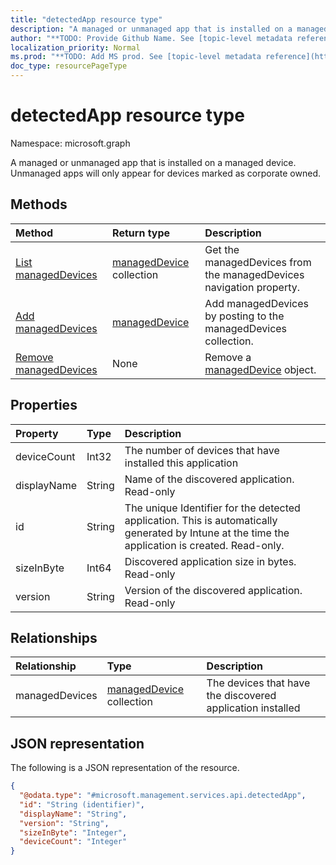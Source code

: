 ```yaml
---
title: "detectedApp resource type"
description: "A managed or unmanaged app that is installed on a managed device. Unmanaged apps will only appear for devices marked as corporate owned."
author: "**TODO: Provide Github Name. See [topic-level metadata reference](https://msgo.azurewebsites.net/add/document/guidelines/metadata.html#topic-level-metadata)**"
localization_priority: Normal
ms.prod: "**TODO: Add MS prod. See [topic-level metadata reference](https://msgo.azurewebsites.net/add/document/guidelines/metadata.html#topic-level-metadata)**"
doc_type: resourcePageType
---
```


# detectedApp resource type


Namespace: microsoft.graph

A managed or unmanaged app that is installed on a managed device. Unmanaged apps will only appear for devices marked as corporate owned.

## Methods
|Method|Return type|Description|
|:---|:---|:---|
|[List managedDevices](../api/detectedapp-list-manageddevices.md)|[managedDevice](../resources/manageddevice.md) collection|Get the managedDevices from the managedDevices navigation property.|
|[Add managedDevices](../api/detectedapp-post-manageddevices.md)|[managedDevice](../resources/manageddevice.md)|Add managedDevices by posting to the managedDevices collection.|
|[Remove managedDevices](../api/detectedapp-delete-manageddevices.md)|None|Remove a [managedDevice](../resources/manageddevice.md) object.|

## Properties
|Property|Type|Description|
|:---|:---|:---|
|deviceCount|Int32|The number of devices that have installed this application|
|displayName|String|Name of the discovered application. Read-only|
|id|String|The unique Identifier for the detected application. This is automatically generated by Intune at the time the application is created. Read-only.|
|sizeInByte|Int64|Discovered application size in bytes. Read-only|
|version|String|Version of the discovered application. Read-only|

## Relationships
|Relationship|Type|Description|
|:---|:---|:---|
|managedDevices|[managedDevice](../resources/manageddevice.md) collection|The devices that have the discovered application installed|

## JSON representation
The following is a JSON representation of the resource.
<!-- {
  "blockType": "resource",
  "keyProperty": "id",
  "@odata.type": "microsoft.management.services.api.detectedApp",
  "baseType": "",
  "openType": false
}
-->
``` json
{
  "@odata.type": "#microsoft.management.services.api.detectedApp",
  "id": "String (identifier)",
  "displayName": "String",
  "version": "String",
  "sizeInByte": "Integer",
  "deviceCount": "Integer"
}
```

